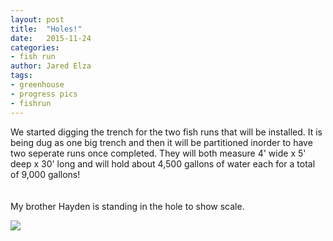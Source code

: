 ```yaml
---
layout: post
title:  "Holes!"
date:   2015-11-24
categories:
- fish run
author: Jared Elza
tags: 
- greenhouse
- progress pics
- fishrun
---
```




We started digging the trench for the two fish runs that will be installed. It is being dug as one big trench and then it will be partitioned inorder to have two seperate runs once completed. They will both measure 4' wide x 5' deep x 30' long and will hold about 4,500 gallons of water each for a total of 9,000 gallons! 
<br><br><br>
My brother Hayden is standing in the hole to show scale.

[![](http://i.imgur.com/uOSJdXQ.jpg)](http://i.imgur.com/uOSJdXQ.jpg)
